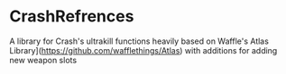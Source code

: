 # CrashRefrences
A library for Crash's ultrakill functions
heavily based on Waffle's Atlas Library](https://github.com/wafflethings/Atlas) with additions for adding new weapon slots
